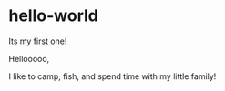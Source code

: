 # hello-world
Its my first one!

Hellooooo,

I like to camp, fish, and spend time with my little family!
